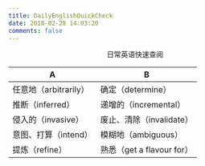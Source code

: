 ```yaml
---
title: DailyEnglishQuickCheck
date: 2018-02-28 14:03:20
comments: false
---
```


<div align = "center">日常英语快速查阅</div>

<!-- more -->

 A|B
---|---
任意地（arbitrarily）| 确定（determine）
推断（inferred）| 递增的（incremental）
侵入的（invasive）| 废止、清除（invalidate）
意图、打算（intend）|模糊地（ambiguous）
提炼（refine）|熟悉（get a flavour for）
